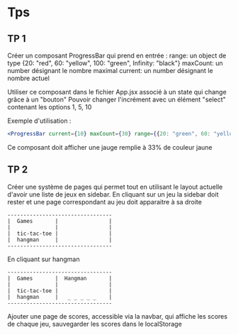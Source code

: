 # Tps

## TP 1
 Créer un composant ProgressBar qui prend en entrée :
 range: un object de type {20: "red", 60: "yellow", 100: "green", Infinity: "black"}
 maxCount: un number désignant le nombre maximal
 current: un number désignant le nombre actuel

 Utiliser ce composant dans le fichier App.jsx associé à un state qui change grâce à un "bouton"
 Pouvoir changer l'incrément avec un élément "select" contenant les options 1, 5, 10

 Exemple d'utilisation :
 ```jsx
 <ProgressBar current={10} maxCount={30} range={{20: "green", 60: "yellow", 100: "red"}}/>
 ```

 Ce composant doit afficher une jauge remplie à 33% de couleur jaune
 
 ## TP 2

Créer une système de pages qui permet tout en utilisant le layout actuelle d'avoir une liste de jeux en sidebar.
En cliquant sur un jeu la sidebar doit rester et une page correspondant au jeu doit apparaitre à sa droite
```
---------------------------------
|  Games       |                |
|              |                |
|  tic-tac-toe |                |
|  hangman     |                |
---------------------------------
```
En cliquant sur hangman
```
---------------------------------
|  Games       |  Hangman       |
|              |                |
|  tic-tac-toe |                |
|  hangman     |   _ _ _ _ _    |
---------------------------------
```
Ajouter une page de scores, accessible via la navbar, qui affiche les scores de chaque jeu, sauvegarder les scores dans le localStorage